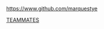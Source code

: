 
<!-- Give link to your github home page -->
<span id="github">https://www.github.com/marquestye</span>

<!-- [CS3281: Give your NUS-OSS project][CS3282: give your internal and external projects related to the module] -->
<span id="projects">[TEAMMATES](https://github.com/TEAMMATES/teammates)</span>
